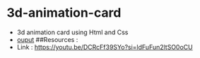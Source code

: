 # 3d-animation-card
- 3d animation card using Html and Css
- [ouput](output)
##Resources :
- Link : https://youtu.be/DCRcFf39SYo?si=ldFuFun2ltSO0oCU
